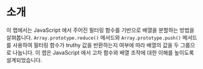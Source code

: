 # 소개

이 랩에서는 JavaScript 에서 주어진 필터링 함수를 기반으로 배열을 분할하는 방법을 살펴봅니다. `Array.prototype.reduce()` 메서드와 `Array.prototype.push()` 메서드를 사용하여 필터링 함수가 truthy 값을 반환하는지 여부에 따라 배열의 값을 두 그룹으로 나눕니다. 이 랩은 JavaScript 에서 고차 함수와 배열 조작에 대한 이해를 높이도록 설계되었습니다.
